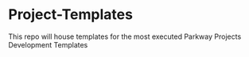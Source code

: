 # Project-Templates
This repo will house templates for the most executed Parkway Projects Development Templates
